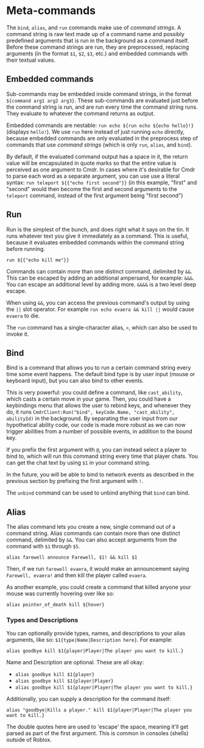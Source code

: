 # Meta-commands

The `bind`, `alias`, and `run` commands make use of _command strings_. A command string is raw text made up of a command name and possibly predefined arguments that is run in the background as a command itself. Before these command strings are run, they are preprocessed, replacing arguments (in the format `$1`, `$2`, `$3`, etc.) and embedded commands with their textual values.

## Embedded commands

Sub-commands may be embedded inside command strings, in the format `${command arg1 arg2 arg3}`. These sub-commands are evaluated just before the command string is run, and are run every time the command string runs. They evaluate to whatever the command returns as output.

Embedded commands are nestable: `run echo ${run echo ${echo hello}!}` (displays `hello!`). We use `run` here instead of just running `echo` directly, because embedded commands are only evaluated in the preprocess step of commands that use _command strings_ (which is only `run`, `alias`, and `bind`).

By default, if the evaluated command output has a space in it, the return value will be encapsulated in quote marks so that the entire value is perceived as one argument to Cmdr. In cases where it's desirable for Cmdr to parse each word as a separate argument, you can use use a literal syntax: `run teleport ${{"echo first second"}​}` (in this example, "first" and "second" would then become the first and second arguments to the `teleport` command, instead of the first argument being "first second")

## Run

Run is the simplest of the bunch, and does right what it says on the tin. It runs whatever text you give it immediately as a command. This is useful, because it evaluates embedded commands within the command string before running.

```
run ${{"echo kill me"}}
```

Commands can contain more than one distinct command, delimited by `&&`. This can be escaped by adding an additional ampersand, for example: `&&&`. You can escape an additional level by adding more. `&&&&` is a two level deep escape.

When using `&&`, you can access the previous command's output by using the `||` slot operator. For example `run echo evaera && kill ||` would cause `evaera` to die.

The `run` command has a single-character alias, `>`, which can also be used to invoke it.

## Bind

Bind is a command that allows you to run a certain command string every time some event happens. The default bind type is by user input (mouse or keyboard input), but you can also bind to other events.

This is very powerful: you could define a command, like `cast_ability`, which casts a certain move in your game. Then, you could have a keybindings menu that allows the user to rebind keys, and whenever they do, it runs `CmdrClient:Run("bind", keyCode.Name, "cast_ability", abilityId)` in the background. By separating the user input from our hypothetical ability code, our code is made more robust as we can now trigger abilities from a number of possible events, in addition to the bound key.

If you prefix the first argument with `@`, you can instead select a player to bind to, which will run this command string every time that player chats. You can get the chat text by using `$1` in your command string.

In the future, you will be able to bind to network events as described in the previous section by prefixing the first argument with `!`.

The `unbind` command can be used to unbind anything that `bind` can bind.

## Alias

The alias command lets you create a new, single command out of a command string. Alias commands can contain more than one distinct command, delimited by `&&`. You can also accept arguments from the command with `$1` through `$5`.

```
alias farewell announce Farewell, $1! && kill $1
```

Then, if we run `farewell evaera`, it would make an announcement saying `Farewell, evaera!` and then kill the player called `evaera`.

As another example, you could create a command that killed anyone your mouse was currently hovering over like so:

```
alias pointer_of_death kill ${hover}
```

### Types and Descriptions

You can optionally provide types, names, and descriptions to your alias arguments, like so: `$1{type|Name|Description here}`. For example:

```
alias goodbye kill $1{player|Player|The player you want to kill.}
```

Name and Description are optional. These are all okay:

- `alias goodbye kill $1{player}`
- `alias goodbye kill $1{player|Player}`
- `alias goodbye kill $1{player|Player|The player you want to kill.}`

Additionally, you can supply a description for the command itself:

```
alias "goodbye|Kills a player." kill $1{player|Player|The player you want to kill.}
```

The double quotes here are used to 'escape' the space, meaning it'll get parsed as part of the first argument. This is common in consoles (shells) outside of Roblox.
